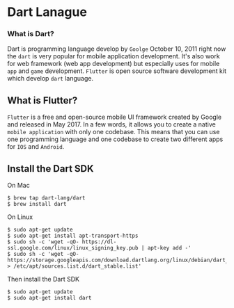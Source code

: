 # Dart Lanague

### What is Dart?
Dart is programming language develop by `Goolge` October 10, 2011 right now the `dart` is very popular for mobile application development. It's also work for web framework (web app development) but especially uses for mobile `app` and `game` development. `Flutter` is open source software development kit which develop `dart` language.

## What is Flutter?
`Flutter` is a free and open-source mobile UI framework created by Google and released in May 2017. In a few words, it allows you to create a native `mobile application` with only one codebase. This means that you can use one programming language and one codebase to create two different apps for `IOS` and `Android`.


## Install the Dart SDK

On Mac
```
$ brew tap dart-lang/dart
$ brew install dart
```

On Linux
```
$ sudo apt-get update
$ sudo apt-get install apt-transport-https
$ sudo sh -c 'wget -qO- https://dl-ssl.google.com/linux/linux_signing_key.pub | apt-key add -'
$ sudo sh -c 'wget -qO- https://storage.googleapis.com/download.dartlang.org/linux/debian/dart_stable.list > /etc/apt/sources.list.d/dart_stable.list'
```
Then install the Dart SDK
```
$ sudo apt-get update
$ sudo apt-get install dart
```

